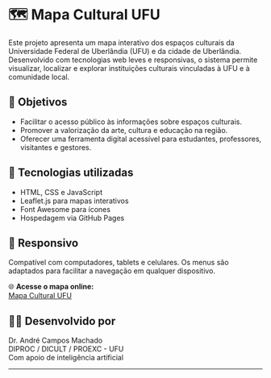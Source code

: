 # 🗺️ Mapa Cultural UFU

Este projeto apresenta um mapa interativo dos espaços culturais da Universidade Federal de Uberlândia (UFU) e da cidade de Uberlândia. Desenvolvido com tecnologias web leves e responsivas, o sistema permite visualizar, localizar e explorar instituições culturais vinculadas à UFU e à comunidade local.

## 🎯 Objetivos
- Facilitar o acesso público às informações sobre espaços culturais.
- Promover a valorização da arte, cultura e educação na região.
- Oferecer uma ferramenta digital acessível para estudantes, professores, visitantes e gestores.

## 🧰 Tecnologias utilizadas
- HTML, CSS e JavaScript
- Leaflet.js para mapas interativos
- Font Awesome para ícones
- Hospedagem via GitHub Pages

## 📱 Responsivo
Compatível com computadores, tablets e celulares. Os menus são adaptados para facilitar a navegação em qualquer dispositivo.

🌐 **Acesse o mapa online:**  
[Mapa Cultural UFU](https://diprocufu.github.io/mapaculturalufu/)

## 👨‍💻 Desenvolvido por
Dr. André Campos Machado  
DIPROC / DICULT / PROEXC - UFU  
Com apoio de inteligência artificial

---

